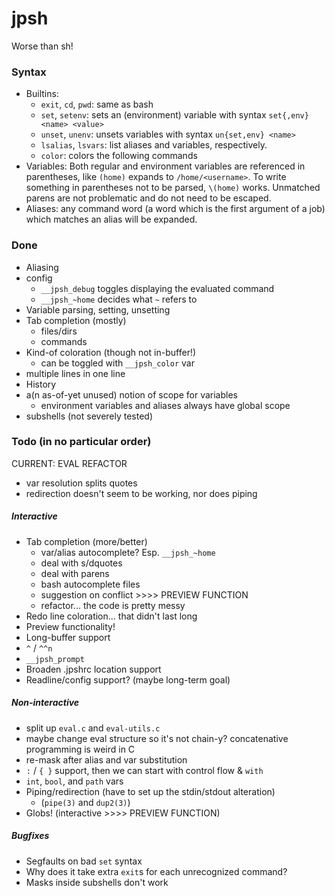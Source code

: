 # jpsh
Worse than sh!

### Syntax
 - Builtins:
    - `exit`, `cd`, `pwd`: same as bash
    - `set`, `setenv`: sets an (environment) variable with syntax `set{,env} <name> <value>`
    - `unset`, `unenv`: unsets variables with syntax `un{set,env} <name>`
    - `lsalias`, `lsvars`: list aliases and variables, respectively.
    - `color`: colors the following commands
 - Variables: Both regular and environment variables are referenced in parentheses, like `(home)` expands to `/home/<username>`. To write something in parentheses not to be parsed, `\(home)` works. Unmatched parens are not problematic and do not need to be escaped.
 - Aliases: any command word (a word which is the first argument of a job) which matches an alias will be expanded.

### Done
 - Aliasing
 - config
    - `__jpsh_debug` toggles displaying the evaluated command
    - `__jpsh_~home` decides what `~` refers to
 - Variable parsing, setting, unsetting
 - Tab completion (mostly)
    - files/dirs
    - commands
 - Kind-of coloration (though not in-buffer!)
    - can be toggled with `__jpsh_color` var
 - multiple lines in one line
 - History
 - a(n as-of-yet unused) notion of scope for variables
    - environment variables and aliases always have global scope
 - subshells (not severely tested)

### Todo (in no particular order)
CURRENT: EVAL REFACTOR
 - var resolution splits quotes
 - redirection doesn't seem to be working, nor does piping

##### Interactive
 - Tab completion (more/better)
    - var/alias autocomplete? Esp. `__jpsh_~home`
    - deal with s/dquotes
    - deal with parens
    - bash autocomplete files
    - suggestion on conflict >>>> PREVIEW FUNCTION
    - refactor... the code is pretty messy
 - Redo line coloration... that didn't last long
 - Preview functionality!
 - Long-buffer support
 - `^` / `^^n`
 - `__jpsh_prompt`
 - Broaden .jpshrc location support
 - Readline/config support? (maybe long-term goal)

##### Non-interactive
 - split up `eval.c` and `eval-utils.c`
 - maybe change eval structure so it's not chain-y? concatenative programming is weird in C
 - re-mask after alias and var substitution
 - `:` / `{ }` support, then we can start with control flow \& `with`
 - `int`, `bool`, and `path` vars
 - Piping/redirection (have to set up the stdin/stdout alteration)
    - (`pipe(3)` and `dup2(3)`)
 - Globs! (interactive >>>> PREVIEW FUNCTION)

##### Bugfixes
 - Segfaults on bad `set` syntax
 - Why does it take extra `exit`s for each unrecognized command?
 - Masks inside subshells don't work
